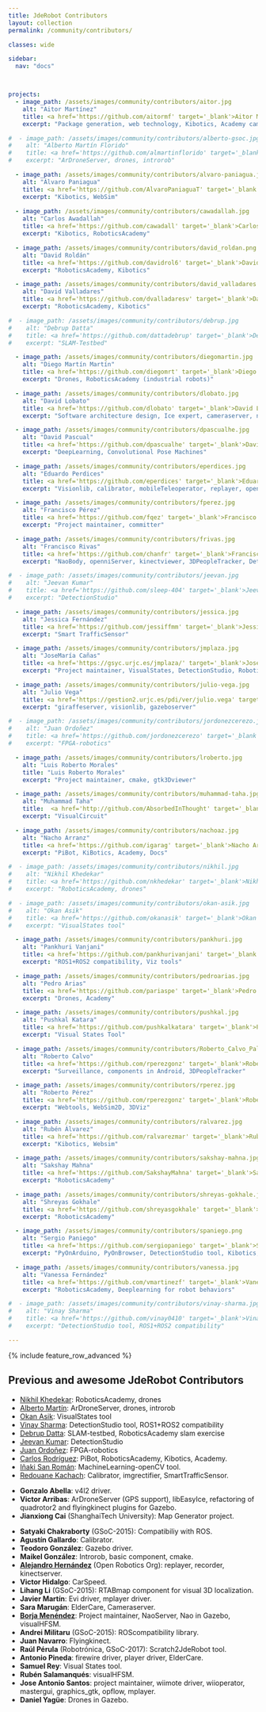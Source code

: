 ```yaml
---
title: JdeRobot Contributors
layout: collection
permalink: /community/contributors/

classes: wide

sidebar:
  nav: "docs"



projects:
  - image_path: /assets/images/community/contributors/aitor.jpg
    alt: "Aitor Martínez"
    title: <a href='https://github.com/aitormf' target='_blank'>Aitor Martínez</a>
    excerpt: "Package generation, web technology, Kibotics, Academy cameraview.js, rgbdviewer.js, uavviewer.js, committer"

#  - image_path: /assets/images/community/contributors/alberto-gsoc.jpg
#    alt: "Alberto Martín Florido"
#    title: <a href='https://github.com/almartinflorido' target='_blank'>Alberto Martín Florido</a>
#    excerpt: "ArDroneServer, drones, introrob"

  - image_path: /assets/images/community/contributors/alvaro-paniagua.jpg
    alt: "Álvaro Paniagua"
    title: <a href='https://github.com/AlvaroPaniaguaT' target='_blank'>Álvaro Paniagua</a>
    excerpt: "Kibotics, WebSim"
  
  - image_path: /assets/images/community/contributors/cawadallah.jpg
    alt: "Carlos Awadallah"
    title: <a href='https://github.com/cawadall' target='_blank'>Carlos Awadallah</a>
    excerpt: "Kibotics, RoboticsAcademy"

  - image_path: /assets/images/community/contributors/david_roldan.png
    alt: "David Roldán"
    title: <a href='https://github.com/davidrol6' target='_blank'>David Roldán</a>
    excerpt: "RoboticsAcademy, Kibotics"

  - image_path: /assets/images/community/contributors/david_valladares.png
    alt: "David Valladares"
    title: <a href='https://github.com/dvalladaresv' target='_blank'>David Valladares</a>
    excerpt: "RoboticsAcademy, Kibotics"

#  - image_path: /assets/images/community/contributors/debrup.jpg
#    alt: "Debrup Datta"
#    title: <a href='https://github.com/dattadebrup' target='_blank'>Debrup Datta</a>
#    excerpt: "SLAM-Testbed"

  - image_path: /assets/images/community/contributors/diegomartin.jpg
    alt: "Diego Martín Martín"
    title: <a href='https://github.com/diegomrt' target='_blank'>Diego Martín Martín</a>
    excerpt: "Drones, RoboticsAcademy (industrial robots)"

  - image_path: /assets/images/community/contributors/dlobato.jpg
    alt: "David Lobato"
    title: <a href='https://github.com/dlobato' target='_blank'>David Lobato</a>
    excerpt: "Software architecture design, Ice expert, cameraserver, neuralFPGA tool"

  - image_path: /assets/images/community/contributors/dpascualhe.jpg
    alt: "David Pascual"
    title: <a href='https://github.com/dpascualhe' target='_blank'>David Pascual</a>
    excerpt: "DeepLearning, Convolutional Pose Machines"

  - image_path: /assets/images/community/contributors/eperdices.jpg
    alt: "Eduardo Perdices"
    title: <a href='https://github.com/eperdices' target='_blank'>Eduardo Perdices</a>
    excerpt: "Visionlib, calibrator, mobileTeleoperator, replayer, opencvdemo, VisualSLAM: slam-SDVL, slam-SD-SLAM"

  - image_path: /assets/images/community/contributors/fperez.jpg
    alt: "Francisco Pérez"
    title: <a href='https://github.com/fqez' target='_blank'>Francisco Pérez</a>
    excerpt: "Project maintainer, committer"

  - image_path: /assets/images/community/contributors/frivas.jpg
    alt: "Francisco Rivas"
    title: <a href='https://github.com/chanfr' target='_blank'>Francisco Rivas</a>
    excerpt: "NaoBody, openniServer, kinectviewer, 3DPeopleTracker, DetectionSuite tool"

#  - image_path: /assets/images/community/contributors/jeevan.jpg
#    alt: "Jeevan Kumar"
#    title: <a href='https://github.com/sleep-404' target='_blank'>Jeevan Kumar</a>
#    excerpt: "DetectionStudio"

  - image_path: /assets/images/community/contributors/jessica.jpg
    alt: "Jessica Fernández"
    title: <a href='https://github.com/jessiffmm' target='_blank'>Jessica Fernández</a>
    excerpt: "Smart TrafficSensor"

  - image_path: /assets/images/community/contributors/jmplaza.jpg
    alt: "JoseMaría Cañas"
    title: <a href='https://gsyc.urjc.es/jmplaza/' target='_blank'>JoseMaría Cañas</a>
    excerpt: "Project maintainer, VisualStates, DetectionStudio, Robotics-Academy, progeo lib, fuzzylib"

  - image_path: /assets/images/community/contributors/julio-vega.jpg
    alt: "Julio Vega"
    title: <a href='https://gestion2.urjc.es/pdi/ver/julio.vega' target='_blank'>Julio Vega</a>
    excerpt: "giraffeserver, visionlib, gazeboserver"

#  - image_path: /assets/images/community/contributors/jordonezcerezo.jpg
#    alt: "Juan Ordoñez"
#    title: <a href='https://github.com/jordonezcerezo' target='_blank'>Juan Ordoñez</a>
#    excerpt: "FPGA-robotics"

  - image_path: /assets/images/community/contributors/lroberto.jpg
    alt: "Luis Roberto Morales"
    title: "Luis Roberto Morales"
    excerpt: "Project maintainer, cmake, gtk3Dviewer"

  - image_path: /assets/images/community/contributors/muhammad-taha.jpg
    alt: "Muhammad Taha"
    title:  <a href='http://github.com/AbsorbedInThought' target='_blank'>Muhammad Taha</a>
    excerpt: "VisualCircuit"

  - image_path: /assets/images/community/contributors/nachoaz.jpg
    alt: "Nacho Arranz"
    title: <a href='https://github.com/igarag' target='_blank'>Nacho Arranz</a>
    excerpt: "PiBot, KiBotics, Academy, Docs"

#  - image_path: /assets/images/community/contributors/nikhil.jpg
#    alt: "Nikhil Khedekar"
#    title: <a href='https://github.com/nkhedekar' target='_blank'>Nikhil Khedekar</a>
#    excerpt: "RoboticsAcademy, drones"

#  - image_path: /assets/images/community/contributors/okan-asik.jpg
#    alt: "Okan Asik"
#    title: <a href='https://github.com/okanasik' target='_blank'>Okan Asik</a>
#    excerpt: "VisualStates tool"

  - image_path: /assets/images/community/contributors/pankhuri.jpg
    alt: "Pankhuri Vanjani"
    title: <a href='https://github.com/pankhurivanjani' target='_blank'>Pankhuri Vanjani</a>
    excerpt: "ROS1+ROS2 compatibility, Viz tools"

  - image_path: /assets/images/community/contributors/pedroarias.jpg
    alt: "Pedro Arias"
    title: <a href='https://github.com/pariaspe' target='_blank'>Pedro Arias</a>
    excerpt: "Drones, Academy"

  - image_path: /assets/images/community/contributors/pushkal.jpg
    alt: "Pushkal Katara"
    title: <a href='https://github.com/pushkalkatara' target='_blank'>Pushkal Katara</a>
    excerpt: "Visual States Tool"

  - image_path: /assets/images/community/contributors/Roberto_Calvo_Palomino.jpg
    alt: "Roberto Calvo"
    title: <a href='https://github.com/rperezgonz' target='_blank'>Roberto Calvo</a>
    excerpt: "Surveillance, components in Android, 3DPeopleTracker"

  - image_path: /assets/images/community/contributors/rperez.jpg
    alt: "Roberto Pérez"
    title: <a href='https://github.com/rperezgonz' target='_blank'>Roberto Pérez</a>
    excerpt: "Webtools, WebSim2D, 3DViz"

  - image_path: /assets/images/community/contributors/ralvarez.jpg
    alt: "Rubén Álvarez"
    title: <a href='https://github.com/ralvarezmar' target='_blank'>Rubén Álvarez</a>
    excerpt: "Kibotics, Websim"

  - image_path: /assets/images/community/contributors/sakshay-mahna.jpg
    alt: "Sakshay Mahna"
    title: <a href='https://github.com/SakshayMahna' target='_blank'>Sakshay Mahna</a>
    excerpt: "RoboticsAcademy"

  - image_path: /assets/images/community/contributors/shreyas-gokhale.jpg
    alt: "Shreyas Gokhale"
    title: <a href='https://github.com/shreyasgokhale' target='_blank'>Shreyas Gokhale</a>
    excerpt: "RoboticsAcademy"

  - image_path: /assets/images/community/contributors/spaniego.png
    alt: "Sergio Paniego"
    title: <a href='https://github.com/sergiopaniego' target='_blank'>Sergio Paniego</a>
    excerpt: "PyOnArduino, PyOnBrowser, DetectionStudio tool, Kibotics, Academy"

  - image_path: /assets/images/community/contributors/vanessa.jpg
    alt: "Vanessa Fernández"
    title: <a href='https://github.com/vmartinezf' target='_blank'>Vanessa Fernández</a>
    excerpt: "RoboticsAcademy, Deeplearning for robot behaviors"

#  - image_path: /assets/images/community/contributors/vinay-sharma.jpg
#    alt: "Vinay Sharma"
#    title: <a href='https://github.com/vinay0410' target='_blank'>Vinay Sharma</a>
#    excerpt: "DetectionStudio tool, ROS1+ROS2 compatibility"

---
```



{% include feature_row_advanced %}

## Previous and awesome JdeRobot Contributors

- [Nikhil Khedekar](https://github.com/nkhedekar): RoboticsAcademy, drones
- [Alberto Martín](https://github.com/almartinflorido): ArDroneServer, drones, introrob
- [Okan Asik](https://github.com/okanasik): VisualStates tool
- [Vinay Sharma](https://github.com/vinay0410): DetectionStudio tool, ROS1+ROS2 compatibility
- [Debrup Datta](https://github.com/dattadebrup): SLAM-testbed, RoboticsAcademy slam exercise
- [Jeevan Kumar](https://github.com/sleep-404): DetectionStudio
- [Juan Ordoñez](https://github.com/jordonezcerezo): FPGA-robotics
- [Carlos Rodríguez](https://github.com/crodriguezgarci): PiBot, RoboticsAcademy, Kibotics, Academy.
- [Iñaki San Román](https://github.com/IgnacioSRL): MachineLearning-openCV tool.
- [Redouane Kachach](https://github.com/rkachach): Calibrator, imgrectifier, SmartTrafficSensor.
<!--  - [Juan Gonzalez](https://github.com/Obijuan): FPGA-robotics. -->
- **Gonzalo Abella**: v4l2 driver.
- **Victor Arribas**: ArDroneServer (GPS support), libEasyIce, refactoring of quadrotor2 and flyingkinect plugins for Gazebo.
- **Jianxiong Cai** (ShanghaiTech University): Map Generator project.
<!--  - **Roberto Calvo** (IMDEA Networks): Project maintainer, Surveillance, components in Android, 3DPeopleTracker -->
- **Satyaki Chakraborty** (GSoC-2015): Compatibiliy with ROS.
- **Agustín Gallardo**: Calibrator.
- **Teodoro González**: Gazebo driver.
- **Maikel González**: Introrob, basic component, cmake.
- [**Alejandro Hernández**](https://github.com/ahcorde) (Open Robotics Org): replayer, recorder, kinectserver.
- **Victor Hidalgo**: CarSpeed.
- **Lihang Li** (GSoC-2015): RTABmap component for visual 3D localization.
- **Javier Martín**: Evi driver, mplayer driver.
- **Sara Marugán**: ElderCare, Cameraserver.
- [**Borja Menéndez**](https://github.com/bmenendez): Project maintainer, NaoServer, Nao in Gazebo, visualHFSM.
- **Andrei Militaru** (GSoC-2015): ROScompatibility library.
- **Juan Navarro**: Flyingkinect.
- **Raúl Pérula** (Robotrónica, GSoC-2017): Scratch2JdeRobot tool.
- **Antonio Pineda**: firewire driver, player driver, ElderCare.
- **Samuel Rey**: Visual States tool.
- **Rubén Salamanqués**: visualHFSM.
- **Jose Antonio Santos**: project maintainer, wiimote driver, wiioperator, mastergui, graphics_gtk, opflow, mplayer.
- **Daniel Yagüe**: Drones in Gazebo.
